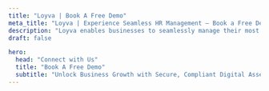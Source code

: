 ```yaml
---
title: "Loyva | Book A Free Demo"
meta_title: "Loyva | Experience Seamless HR Management – Book a Free Demo"
description: "Loyva enables businesses to seamlessly manage their most important documents in a secure, digital-first environment—eliminating paper processes for a more sustainable future. Book a free demo today!"
draft: false

hero:
  head: "Connect with Us"
  title: "Book A Free Demo"
  subtitle: "Unlock Business Growth with Secure, Compliant Digital Asset Management"
---
```

